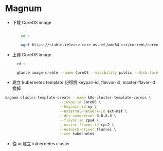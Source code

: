 Magnum
=======


- 下載 CoreOS image
  ``` bash

      cd ~

      wget https://stable.release.core-os.net/amd64-usr/current/coreos_production_iso_image.iso -O  CoreOS.iso

  ```


- 上傳 CoreOS image 

  ```bash
    cd ~

    glance image-create --name CoreOS --visibility public --disk-format=qcow2 --container-format=bare --os-distro=coreos --file=CoreOS.iso

  ```

- 建立 kubernetes template 
  記得將 keypair-id, flavvor-id, master-flavor-id 換掉


``` bash
magnum cluster-template-create --name k8s-cluster-template-coreos \
                         --image-id CoreOS \
                         --keypair-id my \
                         --external-network-id ext-net \
                         --dns-nameserver 8.8.8.8 \
                         --flavor-id cpu4 \
                         --master-flavor-id cpu2 \
                         --network-driver flannel \
                         --coe kubernetes
```


- 從 ui 建立 kubernetes cluster